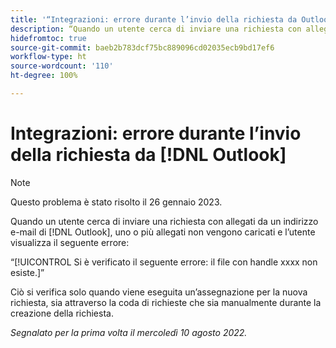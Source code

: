 ```yaml
---
title: '“Integrazioni: errore durante l’invio della richiesta da Outlook ”'
description: “Quando un utente cerca di inviare una richiesta con allegati da un indirizzo e-mail di [!DNL Outlook] , uno o più allegati non vengono caricati e l’utente visualizza il seguente errore.”
hidefromtoc: true
source-git-commit: baeb2b783dcf75bc889096cd02035ecb9bd17ef6
workflow-type: ht
source-wordcount: '110'
ht-degree: 100%

---
```



# Integrazioni: errore durante l’invio della richiesta da [!DNL Outlook]

>[!NOTE]
>
>Questo problema è stato risolto il 26 gennaio 2023.

Quando un utente cerca di inviare una richiesta con allegati da un indirizzo e-mail di [!DNL Outlook], uno o più allegati non vengono caricati e l’utente visualizza il seguente errore:

“[!UICONTROL Si è verificato il seguente errore: il file con handle xxxx non esiste.]”

Ciò si verifica solo quando viene eseguita un’assegnazione per la nuova richiesta, sia attraverso la coda di richieste che sia manualmente durante la creazione della richiesta.

_Segnalato per la prima volta il mercoledì 10 agosto 2022._

